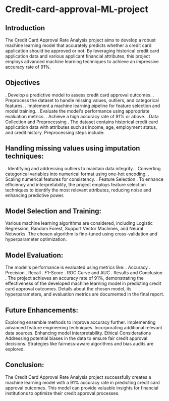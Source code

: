 # Credit-card-approval-ML-project

## Introduction
The Credit Card Approval Rate Analysis project aims to develop a robust machine learning model that accurately predicts whether a credit card application should be approved or not. By leveraging historical credit card application data and various applicant financial attributes, this project employs advanced machine learning techniques to achieve an impressive accuracy rate of 91%.

## Objectives

. Develop a predictive model to assess credit card approval outcomes.
. Preprocess the dataset to handle missing values, outliers, and categorical features.
. Implement a machine learning pipeline for feature selection and model training.
. Evaluate the model's performance using appropriate evaluation metrics.
. Achieve a high accuracy rate of 91% or above.
. Data Collection and Preprocessing
. The dataset contains historical credit card application data with attributes such as income, age, employment status, and credit history. Preprocessing steps include:

## Handling missing values using imputation techniques:

. Identifying and addressing outliers to maintain data integrity.
. Converting categorical variables into numerical format using one-hot encoding.
. Scaling numerical features for consistency.
. Feature Selection
. To enhance efficiency and interpretability, the project employs feature selection techniques to identify the most relevant attributes, reducing noise and enhancing predictive power.

## Model Selection and Training:

Various machine learning algorithms are considered, including Logistic Regression, Random Forest, Support Vector Machines, and Neural Networks. The chosen algorithm is fine-tuned using cross-validation and hyperparameter optimization.

## Model Evaluation:

The model's performance is evaluated using metrics like:
. Accuracy
. Precision
. Recall
. F1-Score
. ROC Curve and AUC
. Results and Conclusion
. The project achieves an accuracy rate of 91%, demonstrating the effectiveness of the developed machine learning model in predicting credit card approval outcomes. Details about the chosen model, its hyperparameters, and evaluation metrics are documented in the final report.

## Future Enhancements:

Exploring ensemble methods to improve accuracy further.
Implementing advanced feature engineering techniques.
Incorporating additional relevant data sources.
Enhancing model interpretability.
Ethical Considerations
Addressing potential biases in the data to ensure fair credit approval decisions. Strategies like fairness-aware algorithms and bias audits are explored.

## Conclusion:

The Credit Card Approval Rate Analysis project successfully creates a machine learning model with a 91% accuracy rate in predicting credit card approval outcomes. This model can provide valuable insights for financial institutions to optimize their credit approval processes.

